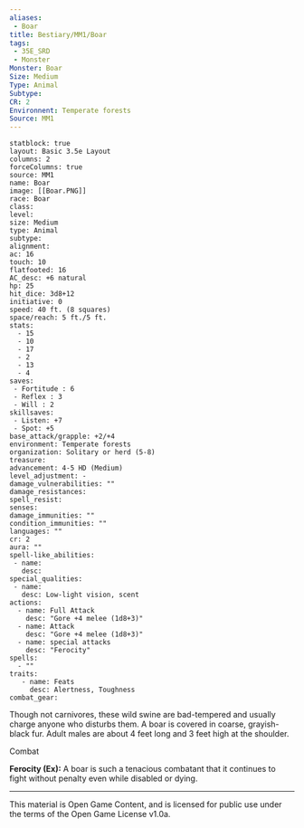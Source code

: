 ```yaml
---
aliases:
 - Boar
title: Bestiary/MM1/Boar
tags: 
 - 35E_SRD
 - Monster
Monster: Boar
Size: Medium
Type: Animal
Subtype: 
CR: 2
Environnent: Temperate forests
Source: MM1
---
```


```statblock
statblock: true
layout: Basic 3.5e Layout
columns: 2
forceColumns: true
source: MM1 
name: Boar
image: [[Boar.PNG]]
race: Boar
class: 
level: 
size: Medium
type: Animal
subtype: 
alignment: 
ac: 16
touch: 10
flatfooted: 16
AC_desc: +6 natural
hp: 25
hit_dice: 3d8+12
initiative: 0
speed: 40 ft. (8 squares)
space/reach: 5 ft./5 ft.
stats:
  - 15
  - 10
  - 17
  - 2
  - 13
  - 4
saves:
 - Fortitude : 6
 - Reflex : 3
 - Will : 2
skillsaves:
 - Listen: +7
 - Spot: +5
base_attack/grapple: +2/+4
environment: Temperate forests
organization: Solitary or herd (5-8)
treasure: 
advancement: 4-5 HD (Medium)
level_adjustment: -
damage_vulnerabilities: ""
damage_resistances: 
spell_resist: 
senses: 
damage_immunities: ""
condition_immunities: ""
languages: ""
cr: 2
aura: ""
spell-like_abilities:
 - name: 
   desc: 
special_qualities:
 - name:
   desc: Low-light vision, scent
actions:
  - name: Full Attack
    desc: "Gore +4 melee (1d8+3)"
  - name: Attack
    desc: "Gore +4 melee (1d8+3)"
  - name: special attacks
    desc: "Ferocity"
spells:
  - ""
traits:
   - name: Feats
     desc: Alertness, Toughness
combat_gear:  
```


Though not carnivores, these wild swine are bad-tempered and usually charge anyone who disturbs them. A boar is covered in coarse, grayish-black fur. Adult males are about 4 feet long and 3 feet high at the shoulder.

Combat


**Ferocity (Ex):** A boar is such a tenacious combatant that it continues to fight without penalty even while disabled or dying.

---

This material is Open Game Content, and is licensed for public use under the terms of the Open Game License v1.0a.
